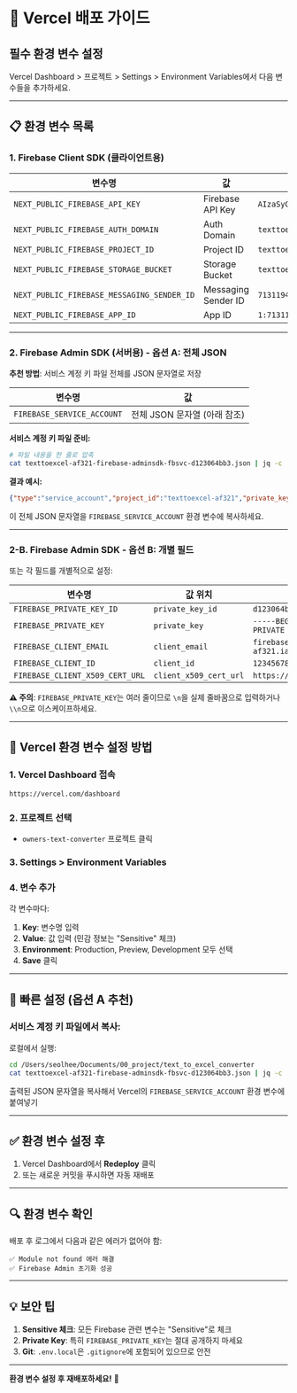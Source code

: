 # 🚀 Vercel 배포 가이드

## 필수 환경 변수 설정

Vercel Dashboard > 프로젝트 > Settings > Environment Variables에서 다음 변수들을 추가하세요.

---

## 📋 환경 변수 목록

### **1. Firebase Client SDK (클라이언트용)**

| 변수명 | 값 | 예시 |
|--------|-----|------|
| `NEXT_PUBLIC_FIREBASE_API_KEY` | Firebase API Key | `AIzaSyCulOsSze-lYKCJEtbT30tJwBHgoaZcFdw` |
| `NEXT_PUBLIC_FIREBASE_AUTH_DOMAIN` | Auth Domain | `texttoexcel-af321.firebaseapp.com` |
| `NEXT_PUBLIC_FIREBASE_PROJECT_ID` | Project ID | `texttoexcel-af321` |
| `NEXT_PUBLIC_FIREBASE_STORAGE_BUCKET` | Storage Bucket | `texttoexcel-af321.firebasestorage.app` |
| `NEXT_PUBLIC_FIREBASE_MESSAGING_SENDER_ID` | Messaging Sender ID | `713119485681` |
| `NEXT_PUBLIC_FIREBASE_APP_ID` | App ID | `1:713119485681:web:3846653e09b3627b8d6350` |

---

### **2. Firebase Admin SDK (서버용) - 옵션 A: 전체 JSON**

**추천 방법**: 서비스 계정 키 파일 전체를 JSON 문자열로 저장

| 변수명 | 값 |
|--------|-----|
| `FIREBASE_SERVICE_ACCOUNT` | 전체 JSON 문자열 (아래 참조) |

**서비스 계정 키 파일 준비:**
```bash
# 파일 내용을 한 줄로 압축
cat texttoexcel-af321-firebase-adminsdk-fbsvc-d123064bb3.json | jq -c .
```

**결과 예시:**
```json
{"type":"service_account","project_id":"texttoexcel-af321","private_key_id":"d123...","private_key":"-----BEGIN PRIVATE KEY-----\nMIIE...","client_email":"firebase-adminsdk-fbsvc@texttoexcel-af321.iam.gserviceaccount.com",...}
```

이 전체 JSON 문자열을 `FIREBASE_SERVICE_ACCOUNT` 환경 변수에 복사하세요.

---

### **2-B. Firebase Admin SDK - 옵션 B: 개별 필드**

또는 각 필드를 개별적으로 설정:

| 변수명 | 값 위치 | 예시 |
|--------|---------|------|
| `FIREBASE_PRIVATE_KEY_ID` | `private_key_id` | `d123064bb3...` |
| `FIREBASE_PRIVATE_KEY` | `private_key` | `-----BEGIN PRIVATE KEY-----\nMIIE...\n-----END PRIVATE KEY-----\n` |
| `FIREBASE_CLIENT_EMAIL` | `client_email` | `firebase-adminsdk-fbsvc@texttoexcel-af321.iam.gserviceaccount.com` |
| `FIREBASE_CLIENT_ID` | `client_id` | `123456789...` |
| `FIREBASE_CLIENT_X509_CERT_URL` | `client_x509_cert_url` | `https://www.googleapis.com/robot/v1/metadata/x509/...` |

**⚠️ 주의**: `FIREBASE_PRIVATE_KEY`는 여러 줄이므로 `\n`을 실제 줄바꿈으로 입력하거나 `\\n`으로 이스케이프하세요.

---

## 🔧 Vercel 환경 변수 설정 방법

### **1. Vercel Dashboard 접속**
```
https://vercel.com/dashboard
```

### **2. 프로젝트 선택**
- `owners-text-converter` 프로젝트 클릭

### **3. Settings > Environment Variables**

### **4. 변수 추가**

각 변수마다:
1. **Key**: 변수명 입력
2. **Value**: 값 입력 (민감 정보는 "Sensitive" 체크)
3. **Environment**: Production, Preview, Development 모두 선택
4. **Save** 클릭

---

## 📝 빠른 설정 (옵션 A 추천)

### **서비스 계정 키 파일에서 복사:**

로컬에서 실행:
```bash
cd /Users/seolhee/Documents/00_project/text_to_excel_converter
cat texttoexcel-af321-firebase-adminsdk-fbsvc-d123064bb3.json | jq -c .
```

출력된 JSON 문자열을 복사해서 Vercel의 `FIREBASE_SERVICE_ACCOUNT` 환경 변수에 붙여넣기

---

## ✅ 환경 변수 설정 후

1. Vercel Dashboard에서 **Redeploy** 클릭
2. 또는 새로운 커밋을 푸시하면 자동 재배포

---

## 🔍 환경 변수 확인

배포 후 로그에서 다음과 같은 에러가 없어야 함:
```
✅ Module not found 에러 해결
✅ Firebase Admin 초기화 성공
```

---

## 💡 보안 팁

1. **Sensitive 체크**: 모든 Firebase 관련 변수는 "Sensitive"로 체크
2. **Private Key**: 특히 `FIREBASE_PRIVATE_KEY`는 절대 공개하지 마세요
3. **Git**: `.env.local`은 `.gitignore`에 포함되어 있으므로 안전

---

**환경 변수 설정 후 재배포하세요!** 🚀

